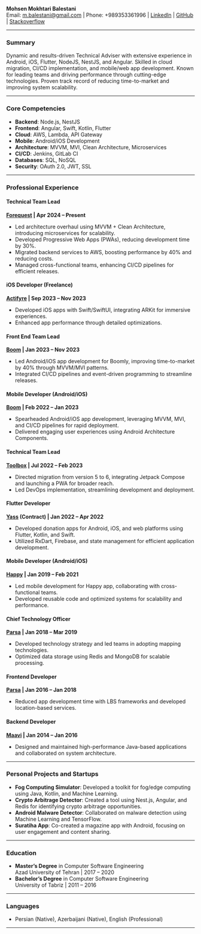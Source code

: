 
**Mohsen Mokhtari Balestani**  
Email: m.balestani@gmail.com | Phone: +989353361996 | [LinkedIn](https://www.linkedin.com/in/mohsen-mokhtari/) | [GitHub](https://github.com/MarsXan) | [Stackoverflow](https://stackoverflow.com/users/5892896/mohsen-mokhtari)

---

### **Summary**  
Dynamic and results-driven Technical Adviser with extensive experience in Android, iOS, Flutter, NodeJS, NestJS, and Angular. Skilled in cloud migration, CI/CD implementation, and mobile/web app development. Known for leading teams and driving performance through cutting-edge technologies. Proven track record of reducing time-to-market and improving system scalability.

---

### **Core Competencies**
- **Backend**: Node.js, NestJS  
- **Frontend**: Angular, Swift, Kotlin, Flutter  
- **Cloud**: AWS, Lambda, API Gateway  
- **Mobile**: Android/iOS Development  
- **Architecture**: MVVM, MVI, Clean Architecture, Microservices  
- **CI/CD**: Jenkins, GitLab CI  
- **Databases**: SQL, NoSQL  
- **Security**: OAuth 2.0, JWT, SSL

---

### **Professional Experience**

#### **Technical Team Lead**  
**[Forequest](https://forequest.it/) | Apr 2024 – Present**  
- Led architecture overhaul using MVVM + Clean Architecture, introducing microservices for scalability.
- Developed Progressive Web Apps (PWAs), reducing development time by 30%.
- Migrated backend services to AWS, boosting performance by 40% and reducing costs.
- Managed cross-functional teams, enhancing CI/CD pipelines for efficient releases.

#### **iOS Developer (Freelance)**  
**[Actifyre](https://actifyre.com/) | Sep 2023 – Nov 2023**  
- Developed iOS apps with Swift/SwiftUI, integrating ARKit for immersive experiences.
- Enhanced app performance through detailed optimizations.

#### **Front End Team Lead**  
**[Boom](https://www.boomlyapp.com/) | Jan 2023 – Nov 2023**  
- Led Android/iOS app development for Boomly, improving time-to-market by 40% through MVVM/MVI patterns.
- Integrated CI/CD pipelines and event-driven programming to streamline releases.

#### **Mobile Developer (Android/iOS)**  
**[Boom](https://www.boomlyapp.com/) | Feb 2022 – Jan 2023**  
- Spearheaded Android/iOS app development, leveraging MVVM, MVI, and CI/CD pipelines for rapid deployment.
- Delivered engaging user experiences using Android Architecture Components.

#### **Technical Team Lead**  
**[Toolbox](https://play.google.com/store/apps/details?id=ir.shahbaz.SHZToolBox_demo) | Jul 2022 – Feb 2023**  
- Directed migration from version 5 to 6, integrating Jetpack Compose and launching a PWA for broader reach.
- Led DevOps implementation, streamlining development and deployment.

#### **Flutter Developer**  
**[Yass](rahyabtelecom.com/en/) (Contract) | Jan 2022 – Apr 2022**  
- Developed donation apps for Android, iOS, and web platforms using Flutter, Kotlin, and Swift.
- Utilized RxDart, Firebase, and state management for efficient application development.

#### **Mobile Developer (Android/iOS)**  
**[Happy](https://play.google.com/store/apps/details?id=io.joinhappy.android&hl=de&pli=1) | Jan 2019 – Feb 2021**  
- Led mobile development for Happy app, collaborating with cross-functional teams.
- Developed reusable code and optimized systems for scalability and performance.

#### **Chief Technology Officer**  
**[Parsa](https://play.google.com/store/apps/details?id=io.joinhappy.android&hl=de&pli=1) | Jan 2018 – Mar 2019**  
- Developed technology strategy and led teams in adopting mapping technologies.
- Optimized data storage using Redis and MongoDB for scalable processing.

#### **Frontend Developer**  
**[Parsa](https://play.google.com/store/apps/details?id=io.joinhappy.android&hl=de&pli=1) | Jan 2016 – Jan 2018**  
- Reduced app development time with LBS frameworks and developed location-based services.

#### **Backend Developer**  
**[Maavi](https://metaweb.co/) | Jan 2014 – Jan 2016**  
- Designed and maintained high-performance Java-based applications and collaborated on system architecture.

---

### **Personal Projects and Startups**

- **Fog Computing Simulator**: Developed a toolkit for fog/edge computing using Java, Kotlin, and Machine Learning.
- **Crypto Arbitrage Detector**: Created a tool using Nest.js, Angular, and Redis for identifying crypto arbitrage opportunities.
- **Android Malware Detector**: Collaborated on malware detection using Machine Learning and TensorFlow.
- **Suratiha App**: Co-created a magazine app with Android, focusing on user engagement and content sharing.

---

### **Education**  
- **Master’s Degree** in Computer Software Engineering  
  Azad University of Tehran | 2017 – 2020  
- **Bachelor’s Degree** in Computer Software Engineering  
  University of Tabriz | 2011 – 2016  

---

### **Languages**  
- Persian (Native), Azerbaijani (Native), English (Professional)

---

